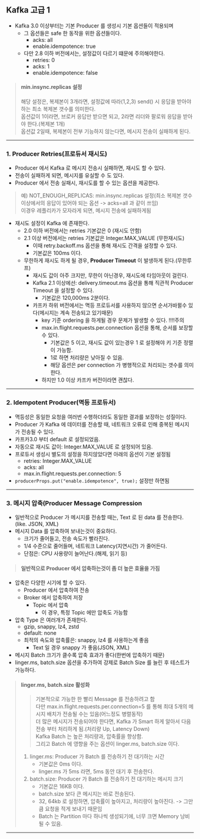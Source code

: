 ## Kafka 고급 1

- Kafka 3.0 이상부터는 기본 Producer 를 생성시 기본 옵션들이 적용되며
  - 그 옵션들은 safe 한 동작을 위한 옵션들이다.
    - acks: all
    - enable.idempotence: true
  - 다만 2.8 이하 버전에서는, 설정값이 다르기 떄문에 주의해야한다.
    - retries: 0
    - acks: 1
    - enable.idempotence: false

> #### **min.insync.replicas 설정** <br/>
> 해당 설정은, 복제본이 3개라면, 설정값에 따라(1,2,3) send() 시 응답을 받아야 하는 최소 복제본 갯수를 의미한다.<br/>
> 옵션값이 1이라면, 브로커 응답만 받으면 되고, 2라면 리더와 팔로워 응답을 받아야 한다.(복제본 1개)<br/>
> 옵션값 2일때, 복제본이 전부 기능하지 않는다면, 메시지 전송이 실패하게 된다.<br/>
> 

--- 
### 1. Producer Retries(프로듀서 재시도)
- Producer 에서 Kafka 로 메시지 전송시 실패하면, 재시도 할 수 있다.
- 전송이 실패하게 되면, 메시지를 유실할 수 도 있다.
- Producer 에서 전송 실패시, 재시도를 할 수 있는 옵션을 제공한다.
> 예) NOT_ENOUGH_REPLICAS: min.insync.replicas 설정(최소 복제본 갯수 이상에서의 응답이 있어야 되는 옵션 -> acks=all 과 같이 쓰임) <br/>
> 이경우 레플리카가 모자라게 되면, 메시지 전송에 실패하게됨
- 재시도 설정이 Kafka 에 존재한다.
  - 2.0 이하 버전에서는 retries 기본값은 0 (재시도 안함)
  - 2.1 이상 버전에서는 retries 기본값은 Integer.MAX_VALUE (무한재시도)
    - 이때 retry.backoff.ms 옵션을 통해 재시도 간격을 설정할 수 있다.
    - 기본값은 100ms 이다.
  - 무한하게 재시도 하게 될 경우, **Producer Timeout** 이 발생하게 된다.(무한루프)
    - 재시도 값이 아주 크지만, 무한이 아닌경우, 재시도에 타임아웃이 걸린다.
    - Kafka 2.1 이상에선: delivery.timeout.ms 옵션을 통해 직관적 Producer Timeout 을 설정할 수 있다.
      - 기본값은 120,000ms 2분이다.
    - 카프카 하위 버전에서는 멱등 프로듀서를 사용하지 않으면 순서가바뀔수 있다(메시지는 계속 전송되고 있기때문)
      - key 기준 ordering 을 하게될 경우 문제가 발생할 수 있다. !!!!주의
      - max.in.flight.requests.per.connection 옵션을 통해, 순서를 보장할 수 있다.
        - 기본값은 5 이고, 재시도 값이 있는경우 1 로 설정해야 키 기준 정렬이 가능함.
        - 1로 하면 처리량은 낮아질 수 있음.
        - 해당 옵션은 per connection 가 병행적으로 처리되는 갯수를 의미한다.
      - 하지만 1.0 이상 카프카 버전이라면 괜찮다.
---
### 2. Idempotent Producer(멱등 프로듀서)
- 멱등성은 동일한 요청을 여러번 수행하더라도 동일한 결과를 보장하는 성질이다.
- Producer 가 Kafka 에 데이터를 전송할 때, 네트워크 오류로 인해 중복된 메시지가 전송될 수 있다.
- 카프카3.0 부터 default 로 설정되었음.
- 자동으로 재시도 값이: Integer.MAX_VALUE 로 설정되어 있음.
- 프로듀서 생성시 별도의 설정을 하지않았다면 아래의 옵션이 기본 설정됨
  - retries: Integer.MAX_VALUE
  - acks: all
  - max.in.flight.requests.per.connection: 5 
- `producerProps.put("enable.idempotence", true);` 설정만 하면됨
---
### 3. 메시지 압축(Producer Message Compression
- 일반적으로 Producer 가 메시지를 전송할 때는, Text 로 된 data 를 전송한다.(like. JSON, XML)
- 메시지 Data 를 압축하여 보내는것이 중요하다.
  - 크기가 줄어들고, 전송 속도가 빨라진다.
  - 1/4 수준으로 줄어들며, 네트워크 Latency(지연시간) 가 줄어든다.
  - 단점은: CPU 사용량이 늘어난다.(해제, 읽기 등)
> #### 일반적으로 Producer 에서 압축하는것이 좀 더 높은 효율을 가짐
- 압축은 다양한 시기에 할 수 있다.
  - Producer 에서 압축하여 전송
  - Broker 에서 압축하여 저장
    - Topic 에서 압축
      - 이 경우, 특정 Topic 에만 압축도 가능함
- 압축 Type 은 여러개가 존재한다.
  - gzip, snappy, lz4, zstd
  - default: none
  - 최적의 속도와 압축률은: snappy, lz4 를 사용하는게 좋음
    - Text 일 경우 snappy 가 좋음(JSON, XML)
- 메시지 Batch 크기가 클수록 압축 효과가 좋다(한번에 압축하기 때문)
- linger.ms, batch.size 옵션을 추가하여 강제로 Batch Size 를 늘린 후 테스트가 가능하다.
> #### linger.ms, batch.size 활성화
>> 기본적으로 가능한 한 빨리 Message 를 전송하려고 함 <br/>
>> 다만 max.in.flight.requests.per.connection=5 를 통해 최대 5개의 메시지 배치가 전송될 수는 있음(어느정도 병렬동작)<br/>
>> 더 많은 메시지가 전송되어야 한다면, Kafka 가 Smart 하게 알아서 다음 전송 부터 처리하게 됨.(처리량 Up, Latency Down)<br/>
>> Kafka Batch 는 높은 처리량과, 압축률을 향상함. <br/>
>> 그리고 Batch 에 영향을 주는 옵션이 linger.ms, batch.size 이다.
> 1. linger.ms: Producer 가 Batch 를 전송하기 전 대기하는 시간
>    - 기본값은 0ms 이다.
>    - linger.ms 가 5ms 라면, 5ms 동안 대기 후 전송한다.
> 2. batch.size: Producer 가 Batch 를 전송하기 전 대기하는 메시지 크기
>    - 기본값은 16KB 이다.
>    - batch.size 보다 큰 메시지는 바로 전송된다.
>    - 32, 64kb 로 설정하면, 압축률이 높아지고, 처리량이 높아진다. -> 그만큼 요청을 적게 보내기 때문임
>    - Batch 는 Partition 마다 하나씩 생성되기에, 너무 크면 Memory 낭비 될 수 있음.
--- 


